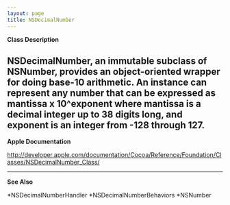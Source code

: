 ```yaml
---
layout: page
title: NSDecimalNumber
---
```


**Class Description**

NSDecimalNumber, an immutable subclass of NSNumber, provides an object-oriented wrapper for doing base-10 arithmetic. An instance can represent any number that can be expressed as     mantissa x 10^exponent where mantissa is a decimal integer up to 38 digits long, and exponent is an integer from -128 through 127.
----

**Apple Documentation**

http://developer.apple.com/documentation/Cocoa/Reference/Foundation/Classes/NSDecimalNumber_Class/

----

**See Also**

*NSDecimalNumberHandler
*NSDecimalNumberBehaviors
*NSNumber

